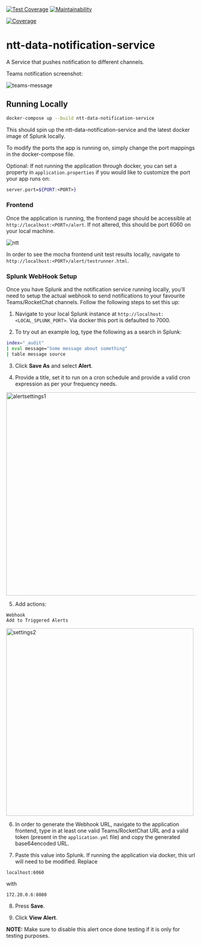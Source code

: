 [![Test Coverage](https://api.codeclimate.com/v1/badges/a1719884328523a5b49d/test_coverage)](https://codeclimate.com/github/SierraSystems/ntt-data-notification-service/test_coverage) [![Maintainability](https://api.codeclimate.com/v1/badges/a1719884328523a5b49d/maintainability)](https://codeclimate.com/github/SierraSystems/ntt-data-notification-service/maintainability)

[![Coverage](https://sonarcloud.io/api/project_badges/measure?project=adodge-bcg_ntt-data-notification-service&metric=coverage)](https://sonarcloud.io/dashboard?id=adodge-bcg_ntt-data-notification-service)

# ntt-data-notification-service

A Service that pushes notification to different channels.

Teams notification screenshot:

![teams-message](docs/images/teams-notification.png)

## Running Locally

```bash
docker-compose up --build ntt-data-notification-service
```

This should spin up the ntt-data-notification-service and the latest docker image of Splunk locally.

To modify the ports the app is running on, simply change the port mappings in the docker-compose file.

Optional: If not running the application through docker, you can set a property in `application.properties` if you would like to customize the port your app runs on:
```bash
server.port=${PORT:<PORT>}
```

### Frontend

Once the application is running, the frontend page should be accessible at `http://localhost:<PORT>/alert`. If not altered, this should be port 6060 on your local machine.

![ntt](https://user-images.githubusercontent.com/28017034/83478036-a8378480-a449-11ea-96fb-83a4e58c5004.PNG)

In order to see the mocha frontend unit test results locally, navigate to `http://localhost:<PORT>/alert/testrunner.html`.

### Splunk WebHook Setup

Once you have Splunk and the notification service running locally, you'll need to setup the actual webhook to send notifications to your favourite Teams/RocketChat channels. Follow the following steps to set this up:

1. Navigate to your local Splunk instance at `http://localhost:<LOCAL_SPLUNK_PORT>`. Via docker this port is defaulted to 7000.

2. To try out an example log, type the following as a search in Splunk:
```bash
index="_audit"
| eval message="Some message about something"
| table message source
```

3. Click <b>Save As</b> and select <b>Alert</b>.

4. Provide a title, set it to run on a cron schedule and provide a valid cron expression as per your frequency needs.

<img width="540" alt="alertsettings1" src="https://user-images.githubusercontent.com/28017034/82948601-e965fb00-9f56-11ea-93cd-7c81dd0bfc9a.PNG">

5. Add actions:
```
Webhook
Add to Triggered Alerts
```

<img width="498" alt="settings2" src="https://user-images.githubusercontent.com/28017034/82948608-ec60eb80-9f56-11ea-90e8-b1bbf4a17190.PNG">

6. In order to generate the Webhook URL, navigate to the application frontend, type in at least one valid Teams/RocketChat URL and a valid token (present in the `application.yml` file) and copy the generated base64encoded URL.

7. Paste this value into Splunk. If running the application via docker, this url will need to be modified. Replace
```
localhost:6060
```
with
```
172.20.0.6:8080
```

8. Press <b>Save</b>.

9. Click <b>View Alert</b>.

<b>NOTE:</b> Make sure to disable this alert once done testing if it is only for testing purposes.
